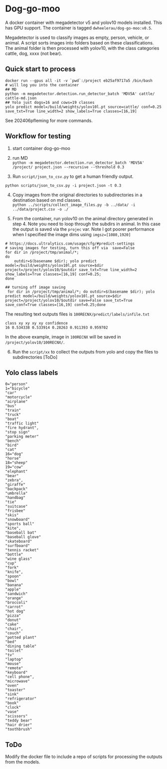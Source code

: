 # Dog-go-moo
A docker container with megadetector v5 and yolov10 models installed. This has GPU support. 
The container is tagged `dwheelerau/dog-go-moo:v0.5`.  

Megadetector is used to classify images as empty, person, vehicle, or animal. A script sorts
images into folders based on these classifications. The animal folder is then processed
with yolov10, with the class categories cattle, dog, xxxx (not bear).  

## Quick start to process
```
docker run --gpus all -it -v `pwd`:/project eb25af9717a5 /bin/bash
# will log you into the container
## MD
python -m megadetector.detection.run_detector_batch 'MDV5A' cattle/ cattle-md.json
## Yolo just dogs=16 and cows=19 classes
yolo predict model=/build/weights/yolov10l.pt source=cattle/ conf=0.25 save_txt=True line_width=2 show_labels=True classes=[16,19]
```

See 202406pfleming for more commands.  

## Workflow for testing
1. start container dog-go-moo

2. run MD  
`python -m megadetector.detection.run_detector_batch 'MDV5A' /project/ project.json --recursive --threshold 0.3`  

3. Run `script/json_to_csv.py` to get a human friendly output.  

`python scripts/json_to_csv.py -i project.json -t 0.3`   

4. Copy images from the original directories to subdirectories in a destination based on md classes.  
`python ../scripts/collect_image_files.py -b ../data/ -i ../data/project.csv -o ./`

5. From the container, run yolov10 on the animal directory generated in step 4. Note you need to loop 
through the subdirs in animal. In this case the output is saved via the `projec` var. Note
I got poorer performance when I specified the image dims using `imgsz=[1080,1920]`  
```
# https://docs.ultralytics.com/usage/cfg/#predict-settings
# saving images for testing, turn this off via  save=False
for dir in /project/tmp/animal/*; 
do 
	outdir=$(basename $dir); yolo predict model=/build/weights/yolov10l.pt source=$dir project=/project/yolov10/$outdir save_txt=True line_width=2 show_labels=True classes=[16,19] conf=0.25;
done

## turning off image saving
 for dir in /project/tmp/animal/*; do outdir=$(basename $dir); yolo predict model=/build/weights/yolov10l.pt source=$dir project=/project/yolov10/$outdir save=False save_txt=True save_conf=True classes=[16,19] conf=0.25;done
```

The resulting text outputs files is `100RECNX/predict/labels/infile.txt`  
```
class xy xy xy xy confidence
16 0.534338 0.533914 0.28263 0.911393 0.959702
```

In the above example, image in `100RECNX` will be saved in `/project/yolov10/100RECNX/`.  

6. Run the `script/xx` to collect the outputs from yolo and copy the files to subdirectories [ToDo]  

## Yolo class labels
```
0="person"
1="bicycle"
"car"
"motorcycle"
"airplane"
"bus"
"train"
"truck"
"boat"
"traffic light"
"fire hydrant",
"stop sign"
"parking meter"
"bench"
"bird"
"cat"
16="dog"
"horse"
18="sheep"
19="cow"
"elephant"
"bear"
"zebra",
"giraffe"
"backpack"
"umbrella"
"handbag"
"tie"
"suitcase"
"frisbee"
"skis"
"snowboard"
"sports ball"
"kite",
"baseball bat"
"baseball glove"
"skateboard"
"surfboard"
"tennis racket"
"bottle"
"wine glass"
"cup"
"fork"
"knife",
"spoon"
"bowl"
"banana"
"apple"
"sandwich"
"orange"
"broccoli"
"carrot"
"hot dog"
"pizza"
"donut"
"cake"
"chair",
"couch"
"potted plant"
"bed"
"dining table"
"toilet"
"tv"
"laptop"
"mouse"
"remote"
"keyboard"
"cell phone",
"microwave"
"oven"
"toaster"
"sink"
"refrigerator"
"book"
"clock"
"vase"
"scissors"
"teddy bear"
"hair drier"
"toothbrush"
```


## ToDo  
Modify the docker file to include a repo of scripts for processing the outputs from the models.  
